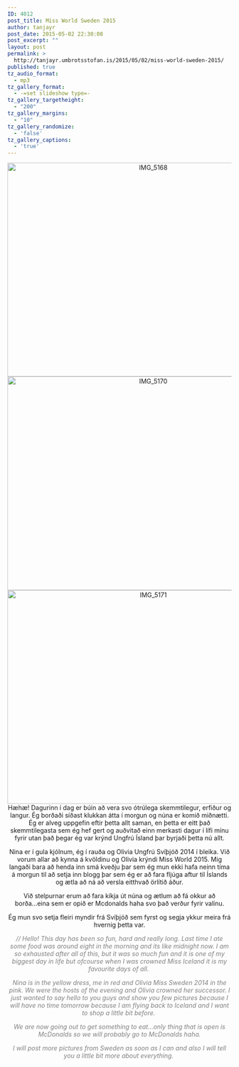 ```yaml
---
ID: 4012
post_title: Miss World Sweden 2015
author: tanjayr
post_date: 2015-05-02 22:30:08
post_excerpt: ""
layout: post
permalink: >
  http://tanjayr.umbrotsstofan.is/2015/05/02/miss-world-sweden-2015/
published: true
tz_audio_format:
  - mp3
tz_gallery_format:
  - -=set slideshow type=-
tz_gallery_targetheight:
  - "200"
tz_gallery_margins:
  - "10"
tz_gallery_randomize:
  - 'false'
tz_gallery_captions:
  - 'true'
---
```

<p style="text-align: center;"><img class="aligncenter size-full wp-image-4013" src="http://www.tanjayr.com/wp-content/uploads/2015/05/IMG_5168.jpg" alt="IMG_5168" width="640" height="480" />
<img class="aligncenter size-large wp-image-4014" src="http://www.tanjayr.com/wp-content/uploads/2015/05/IMG_5170.jpg" alt="IMG_5170" width="640" height="480" />
<img class="aligncenter size-large wp-image-4015" src="http://www.tanjayr.com/wp-content/uploads/2015/05/IMG_5171.jpg" alt="IMG_5171" width="640" height="480" />Hæhæ! Dagurinn í dag er búin að vera svo ótrúlega skemmtilegur, erfiður og langur. Ég borðaði síðast klukkan átta í morgun og núna er komið miðnætti. Ég er alveg uppgefin eftir þetta allt saman, en þetta er eitt það skemmtilegasta sem ég hef gert og auðvitað einn merkasti dagur í lífi mínu fyrir utan það þegar ég var krýnd Ungfrú Ísland þar byrjaði þetta nú allt.</p>
<p style="text-align: center;">Nina er í gula kjólnum, ég í rauða og Olivia Ungfrú Svíþjóð 2014 í bleika. Við vorum allar að kynna á kvöldinu og Olivia krýndi Miss World 2015. Mig langaði bara að henda inn smá kveðju þar sem ég mun ekki hafa neinn tíma á morgun til að setja inn blogg þar sem ég er að fara fljúga aftur til Íslands og ætla að ná að versla eitthvað örlítið áður.</p>
<p style="text-align: center;">Við stelpurnar erum að fara kíkja út núna og ætlum að fá okkur að borða...eina sem er opið er Mcdonalds haha svo það verður fyrir valinu.</p>
<p style="text-align: center;">Ég mun svo setja fleiri myndir frá Svíþjóð sem fyrst og segja ykkur meira frá hvernig þetta var.</p>
<p style="text-align: center;"><em><span style="color: #808080;">// Hello! This day has been so fun, hard and really long. Last time I ate some food was around eight in the morning and its like midnight now. I am so exhausted after all of this, but it was so much fun and it is one of my biggest day in life but ofcourse when I was crowned Miss Iceland it is my favourite days of all. </span></em></p>
<p style="text-align: center;"><em><span style="color: #808080;">Nina is in the yellow dress, me in red and Olivia Miss Sweden 2014 in the pink. We were the hosts of the evening and Olivia crowned her successor. I just wanted to say hello to you guys and show you few pictures because I will have no time tomorrow because I am flying back to Iceland and I want to shop a little bit before. </span></em></p>
<p style="text-align: center;"><em><span style="color: #808080;">We are now going out to get something to eat...only thing that is open is McDonalds so we will probably go to McDonalds haha.</span></em></p>
<p style="text-align: center;"><em><span style="color: #808080;">I will post more pictures from Sweden as soon as I can and also I will tell you a little bit more about everything. </span></em></p>